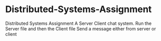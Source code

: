 # Distributed-Systems-Assignment


Distributed Systems Assignment
A Server Client chat system.
Run the Server file and then the Client file 
Send a message either from server or client
